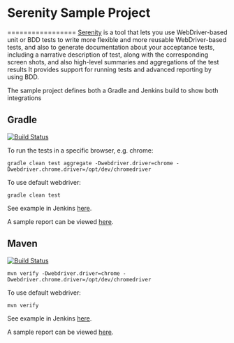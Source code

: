 # Serenity Sample Project
=================
[Serenity](https://github.com/serenity-bdd/serenity-core) is a tool that lets you use WebDriver-based unit or BDD tests to write more flexible and more reusable WebDriver-based tests, and also to generate documentation about your acceptance tests, including a narrative description of test, along with the corresponding screen shots, and also high-level summaries and aggregations of the test results
It provides support for running tests and advanced reporting by using BDD.

The sample project defines both a Gradle and Jenkins build to show both integrations

## Gradle

[![Build Status](https://martinreinhardt-online.de/jenkins/buildStatus/icon?job=Serenity/serenity_gradle_sample)](https://martinreinhardt-online.de/jenkins/view/Demos/job/Serenity/job/serenity_gradle_sample/)

To run the tests in a specific browser, e.g. chrome:

```
gradle clean test aggregate -Dwebdriver.driver=chrome -Dwebdriver.chrome.driver=/opt/dev/chromedriver
```

To use default webdriver:

```
gradle clean test
```

See example in Jenkins [here](https://martinreinhardt-online.de/jenkins/job/serenity_gradle_sample/).

A sample report can be viewed [here](https://martinreinhardt-online.de/jenkins/job/serenity_gradle_sample/ws/gradle/target/site/serenity/index.html).


## Maven

[![Build Status](https://martinreinhardt-online.de/jenkins/buildStatus/icon?job=Serenity/serenity_maven_sample)](https://martinreinhardt-online.de/jenkins/view/Demos/job/Serenity/job/serenity_maven_sample/)

```
mvn verify -Dwebdriver.driver=chrome -Dwebdriver.chrome.driver=/opt/dev/chromedriver
```

To use default webdriver:

```
mvn verify
```

See example in Jenkins [here](https://martinreinhardt-online.de/jenkins/view/Demos/job/Serenity/job/serenity_maven_sample).

A sample report can be viewed [here](https://martinreinhardt-online.de/jenkins/view/Demos/job/Serenity/job/serenity_maven_sample/Serenity_Report/).

